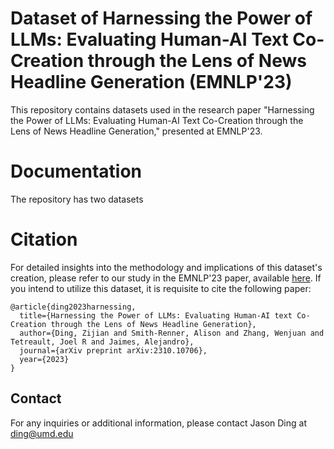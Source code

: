 # Dataset of Harnessing the Power of LLMs: Evaluating Human-AI Text Co-Creation through the Lens of News Headline Generation (EMNLP'23)

This repository contains datasets used in the research paper "Harnessing the Power of LLMs: Evaluating Human-AI Text Co-Creation through the Lens of News Headline Generation," presented at EMNLP'23.

# Documentation

The repository has two datasets

# Citation

For detailed insights into the methodology and implications of this dataset's creation, please refer to our study in the EMNLP'23 paper, available [here](https://arxiv.org/pdf/2310.10706.pdf). If you intend to utilize this dataset, it is requisite to cite the following paper:

```
@article{ding2023harnessing,
  title={Harnessing the Power of LLMs: Evaluating Human-AI text Co-Creation through the Lens of News Headline Generation},
  author={Ding, Zijian and Smith-Renner, Alison and Zhang, Wenjuan and Tetreault, Joel R and Jaimes, Alejandro},
  journal={arXiv preprint arXiv:2310.10706},
  year={2023}
}
```

## Contact

For any inquiries or additional information, please contact Jason Ding at ding@umd.edu
